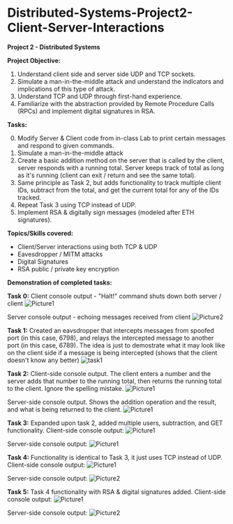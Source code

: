 # Distributed-Systems-Project2-Client-Server-Interactions
**Project 2 - Distributed Systems**

**Project Objective:**
1. Understand client side and server side UDP and TCP sockets.
2. Simulate a man-in-the-middle attack and understand the indicators and implications of this type of attack.
3. Understand TCP and UDP through first-hand experience.
4. Familiarize with the abstraction provided by Remote Procedure Calls (RPCs) and implement digital signatures in RSA. 

**Tasks:** 

0. Modify Server & Client code from in-class Lab to print certain messages and respond to given commands.
1. Simulate a man-in-the-middle attack
2. Create a basic addition method on the server that is called by the client, server responds with a running total. Server keeps track of total as long as it's running (client can exit / return and see the same total).
3. Same principle as Task 2, but adds functionality to track multiple client IDs, subtract from the total, and get the current total for any of the IDs tracked.
4. Repeat Task 3 using TCP instead of UDP.
5. Implement RSA & digitally sign messages (modeled after ETH signatures).

**Topics/Skills covered:**
- Client/Server interactions using both TCP & UDP
- Eavesdropper / MITM attacks
- Digital Signatures 
- RSA public / private key encryption

**Demonstration of completed tasks:**

**Task 0:**
Client console output - "Halt!" command shuts down both server / client
![Picture1](https://user-images.githubusercontent.com/114946651/193726067-49514126-9b33-49c6-846b-adee03b062ee.png)

Server console output - echoing messages received from client
![Picture2](https://user-images.githubusercontent.com/114946651/193726198-50df2d3c-ddb2-4e13-80a2-436cda4cb378.png)

**Task 1:**
Created an eavsdropper that intercepts messages from spoofed port (in this case, 6798), and relays the intercepted message to another port (in this case, 6789). The idea is just to demostrate what it may look like on the client side if a message is being intercepted (shows that the client doesn't know any better)
![task1](https://user-images.githubusercontent.com/114946651/193727116-87f0b6e7-d90e-44a4-a6f0-fc6990157e85.png)

**Task 2:**
Client-side console output. The client enters a number and the server adds that number to the running total, then returns the running total to the client. Ignore the spelling mistake.
![Picture1](https://user-images.githubusercontent.com/114946651/193728474-e40a94f3-bec1-42a4-af3b-b715b56c705f.jpg)

Server-side console output. Shows the addition operation and the result, and what is being returned to the client.
![Picture1](https://user-images.githubusercontent.com/114946651/193728826-03003b29-6536-4e90-9c3a-05349c3b83f8.jpg)

**Task 3:**
Expanded upon task 2, added multiple users, subtraction, and GET functionality. Client-side console output:
![Picture1](https://user-images.githubusercontent.com/114946651/193733352-2ea15924-a172-41d9-8d1a-23a17598ca6f.jpg)

Server-side console output:
![Picture1](https://user-images.githubusercontent.com/114946651/193733658-29cdf834-8cdd-45b6-9a29-6b232615df73.jpg)

**Task 4:**
Functionality is identical to Task 3, it just uses TCP instead of UDP. Client-side console output:
![Picture1](https://user-images.githubusercontent.com/114946651/193733906-458c699e-7740-45e7-9a8e-0f51acfac7f2.jpg)

Server-side console output:
![Picture2](https://user-images.githubusercontent.com/114946651/193734116-e5048bc4-747c-42c4-a357-5758a3b55ba9.jpg)

**Task 5:**
Task 4 functionality with RSA & digital signatures added. Client-side console output:
![Picture1](https://user-images.githubusercontent.com/114946651/193734316-f2561e47-2e5d-46c8-b553-b4eeabf6778d.jpg)

Server-side console output:
![Picture2](https://user-images.githubusercontent.com/114946651/193734336-b3e9b70e-85ab-4768-85e0-fda6de42b0f3.jpg)


